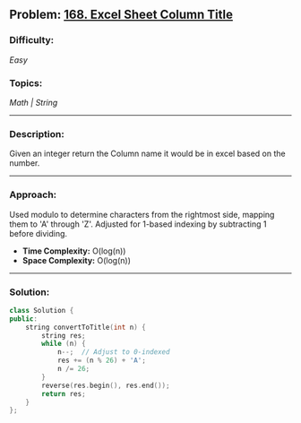 ## Problem: [168. Excel Sheet Column Title](https://leetcode.com/problems/excel-sheet-column-title/)

### Difficulty:
*Easy*

### Topics:
*Math | String*

---

### Description:
Given an integer return the Column name it would be in excel based on the number.

---

### Approach:
Used modulo to determine characters from the rightmost side, mapping them to 'A' through 'Z'. Adjusted for 1-based indexing by subtracting 1 before dividing.
- **Time Complexity:** O(log(n))
- **Space Complexity:** O(log(n))

---

### Solution:
```cpp
class Solution {
public:
    string convertToTitle(int n) {
        string res;
        while (n) {
            n--;  // Adjust to 0-indexed
            res += (n % 26) + 'A';
            n /= 26;
        }
        reverse(res.begin(), res.end());
        return res;
    }
};

```
